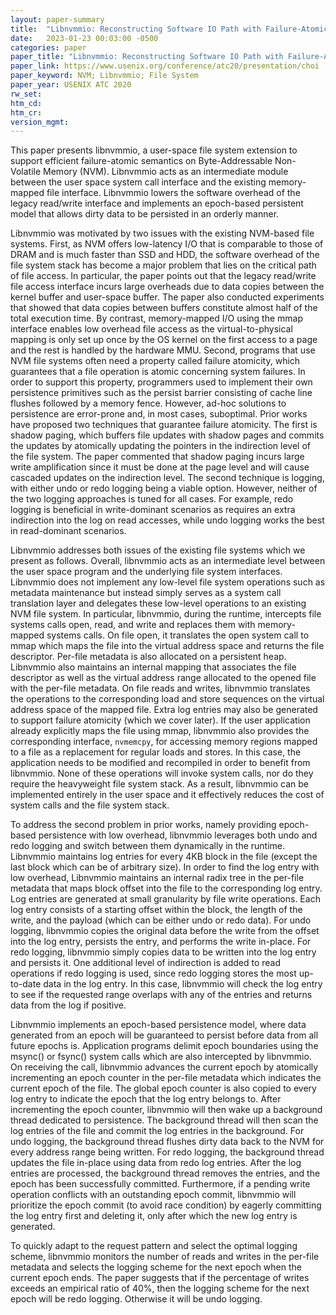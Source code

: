 ```yaml
---
layout: paper-summary
title:  "Libnvmmio: Reconstructing Software IO Path with Failure-Atomic Memory-Mapped Interface"
date:   2023-01-23 00:03:00 -0500
categories: paper
paper_title: "Libnvmmio: Reconstructing Software IO Path with Failure-Atomic Memory-Mapped Interface"
paper_link: https://www.usenix.org/conference/atc20/presentation/choi
paper_keyword: NVM; Libnvmmio; File System
paper_year: USENIX ATC 2020
rw_set:
htm_cd:
htm_cr:
version_mgmt:
---
```


This paper presents libnvmmio, a user-space file system extension to support efficient failure-atomic semantics 
on Byte-Addressable Non-Volatile Memory (NVM). Libnvmmio acts as an intermediate module between the user space system 
call interface and the existing memory-mapped file interface. Libnvmmio lowers the software overhead of the legacy 
read/write interface and implements an epoch-based persistent model that allows dirty data to be persisted in an
orderly manner.

Libnvmmio was motivated by two issues with the existing NVM-based file systems. First, as NVM offers low-latency
I/O that is comparable to those of DRAM and is much faster than SSD and HDD, the software overhead of the 
file system stack has become a major problem that lies on the critical path of file access. In particular,
the paper points out that the legacy read/write file access interface incurs large overheads due to data copies
between the kernel buffer and user-space buffer. The paper also conducted experiments that showed that data copies
between buffers constitute almost half of the total execution time. 
By contrast, memory-mapped I/O using the mmap interface enables low overhead file access as the virtual-to-physical 
mapping is only set up once by the OS kernel on the first access to a page and the rest is handled by the hardware MMU. 
Second, programs that use NVM file systems often need a property called failure atomicity, which guarantees that a 
file operation is atomic concerning system failures. In order to support this property, programmers used to 
implement their own persistence primitives such as the persist barrier consisting of cache line flushes followed 
by a memory fence. However, ad-hoc solutions to persistence are error-prone and, in most cases, suboptimal.
Prior works have proposed two techniques that guarantee failure atomicity. The first is shadow paging, which buffers 
file updates with shadow pages and commits the updates by atomically updating the pointers in the indirection level
of the file system. The paper commented that shadow paging incurs large write amplification since it must be done at
the page level and will cause cascaded updates on the indirection level. The second technique is logging, with
either undo or redo logging being a viable option. However, neither of the two logging approaches is tuned for 
all cases. For example, redo logging is beneficial in write-dominant scenarios as requires an extra indirection
into the log on read accesses, while undo logging works the best in read-dominant scenarios.

Libnvmmio addresses both issues of the existing file systems which we present as follows. 
Overall, libnvmmio acts as an intermediate level between the user space program and the underlying file system 
interfaces. Libnvmmio does not implement any low-level file system operations such as metadata maintenance but instead
simply serves as a system call translation layer and delegates these low-level operations to an existing NVM file 
system. In particular, libnvmmio, during the runtime, intercepts file systems calls open, read, and write and 
replaces them with memory-mapped systems calls. On file open, it translates the open system call to mmap which 
maps the file into the virtual address space and returns the file descriptor. Per-file metadata is also allocated
on a persistent heap. Libnvmmio also maintains an internal mapping that associates the file descriptor as well
as the virtual address range allocated to the opened file with the per-file metadata.
On file reads and writes, libnvmmio translates the operations to the corresponding load and store sequences 
on the virtual address space of the mapped file. Extra log entries may also be generated to support failure atomicity
(which we cover later). 
If the user application already explicitly maps the file using mmap, libnvmmio also provides the corresponding
interface, `nvmemcpy`, for accessing memory regions mapped to a file as a replacement for regular loads and stores. 
In this case, the application needs to be modified and recompiled in order to benefit from libnvmmio.
None of these operations will invoke system calls, nor do they require the heavyweight 
file system stack. As a result, libnvmmio can be implemented entirely in the user space and it effectively 
reduces the cost of system calls and the file system stack.

To address the second problem in prior works, namely providing epoch-based persistence with low overhead, libnvmmio
leverages both undo and redo logging and switch between them dynamically in the runtime. 
Libnvmmio maintains log entries for every 4KB block in the file (except the last block which can be of arbitrary size). 
In order to find the log entry with low overhead, Libnvmmio maintains an internal radix tree in the per-file
metadata that maps block offset into the file to the corresponding log entry. 
Log entries are generated at small granularity by file write operations. Each log entry consists of a 
starting offset within the block, the length of the write, and the payload (which can be either undo or redo data).
For undo logging, libnvmmio copies the original data before the write from the offset into the log entry, 
persists the entry, and performs the write in-place. For redo logging, libnvmmio simply copies data to be written 
into the log entry and persists it. 
One additional level of indirection is added to read operations if redo logging is used,
since redo logging stores the most up-to-date data in the log entry. In this case, libnvmmio will check the 
log entry to see if the requested range overlaps with any of the entries and returns data from the log if positive. 

Libnvmmio implements an epoch-based persistence model, where data generated from an epoch will be guaranteed to
persist before data from all future epochs is. Application programs delimit epoch boundaries using the msync()
or fsync() system calls which are also intercepted by libnvmmio.
On receiving the call, libnvmmio advances the current epoch by atomically incrementing an epoch counter in the 
per-file metadata which indicates the current epoch of the file. The global epoch counter is also copied to 
every log entry to indicate the epoch that the log entry belongs to.
After incrementing the epoch counter, libnvmmio will then wake up a background thread dedicated to persistence.
The background thread will then scan the log entries of the file and commit the log entries in the background.
For undo logging, the background thread flushes dirty data back to the NVM for every address range being written.
For redo logging, the background thread updates the file in-place using data from redo log entries.
After the log entries are processed, the background thread removes the entries, and the epoch has been successfully 
committed. Furthermore, if a pending write operation conflicts with an outstanding epoch commit, libnvmmio 
will prioritize
the epoch commit (to avoid race condition) by eagerly committing the log entry first and deleting it, only after
which the new log entry is generated.

To quickly adapt to the request pattern and select the optimal logging scheme, libnvmmio monitors the number of 
reads and writes in the per-file metadata and selects the logging scheme for the next epoch when the current 
epoch ends. The paper suggests that if the percentage of writes exceeds an empirical ratio of 40%, then the logging
scheme for the next epoch will be redo logging. Otherwise it will be undo logging. 

